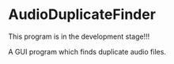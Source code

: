 # AudioDuplicateFinder
This program is in the development stage!!!

A GUI program which finds duplicate audio files.
